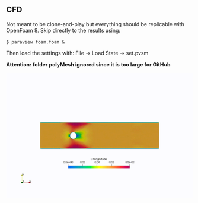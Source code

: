 ## CFD

Not meant to be clone-and-play but everything should be replicable with OpenFoam 8.
Skip directly to the results using:
```console
$ paraview foam.foam &
```

Then load the settings with: File -> Load State -> set.pvsm

**Attention: folder polyMesh ignored since it is too large for GitHub**

![gif](cylinder/U.gif)
